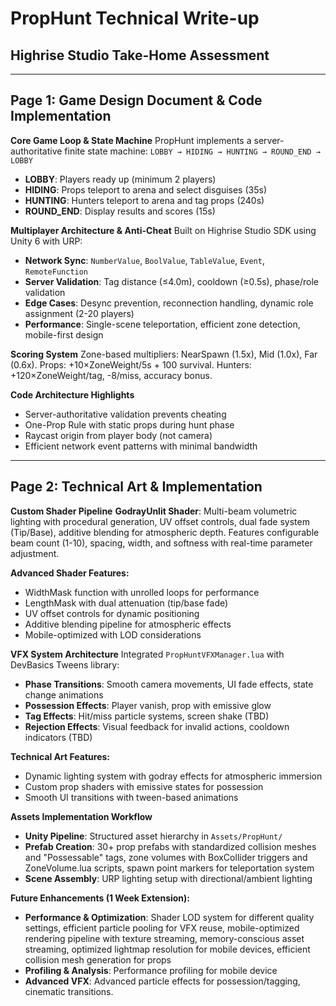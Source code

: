 # PropHunt Technical Write-up
## Highrise Studio Take-Home Assessment

---

## Page 1: Game Design Document & Code Implementation

**Core Game Loop & State Machine**
PropHunt implements a server-authoritative finite state machine: `LOBBY → HIDING → HUNTING → ROUND_END → LOBBY`

- **LOBBY**: Players ready up (minimum 2 players)
- **HIDING**: Props teleport to arena and select disguises (35s)
- **HUNTING**: Hunters teleport to arena and tag props (240s)
- **ROUND_END**: Display results and scores (15s)

**Multiplayer Architecture & Anti-Cheat**
Built on Highrise Studio SDK using Unity 6 with URP:
- **Network Sync**: `NumberValue`, `BoolValue`, `TableValue`, `Event`, `RemoteFunction`
- **Server Validation**: Tag distance (≤4.0m), cooldown (≥0.5s), phase/role validation
- **Edge Cases**: Desync prevention, reconnection handling, dynamic role assignment (2-20 players)
- **Performance**: Single-scene teleportation, efficient zone detection, mobile-first design

**Scoring System**
Zone-based multipliers: NearSpawn (1.5x), Mid (1.0x), Far (0.6x). Props: +10×ZoneWeight/5s + 100 survival. Hunters: +120×ZoneWeight/tag, -8/miss, accuracy bonus.

**Code Architecture Highlights**
- Server-authoritative validation prevents cheating
- One-Prop Rule with static props during hunt phase
- Raycast origin from player body (not camera)
- Efficient network event patterns with minimal bandwidth

---

## Page 2: Technical Art & Implementation

**Custom Shader Pipeline**
**GodrayUnlit Shader**: Multi-beam volumetric lighting with procedural generation, UV offset controls, dual fade system (Tip/Base), additive blending for atmospheric depth. Features configurable beam count (1-10), spacing, width, and softness with real-time parameter adjustment.

**Advanced Shader Features:**
- WidthMask function with unrolled loops for performance
- LengthMask with dual attenuation (tip/base fade)
- UV offset controls for dynamic positioning
- Additive blending pipeline for atmospheric effects
- Mobile-optimized with LOD considerations

**VFX System Architecture**
Integrated `PropHuntVFXManager.lua` with DevBasics Tweens library:
- **Phase Transitions**: Smooth camera movements, UI fade effects, state change animations
- **Possession Effects**: Player vanish, prop with emissive glow
- **Tag Effects**: Hit/miss particle systems, screen shake (TBD)
- **Rejection Effects**: Visual feedback for invalid actions, cooldown indicators (TBD)

**Technical Art Features:**
- Dynamic lighting system with godray effects for atmospheric immersion
- Custom prop shaders with emissive states for possession
- Smooth UI transitions with tween-based animations

**Assets Implementation Workflow**
- **Unity Pipeline**: Structured asset hierarchy in `Assets/PropHunt/`
- **Prefab Creation**: 30+ prop prefabs with standardized collision meshes and "Possessable" tags, zone volumes with BoxCollider triggers and ZoneVolume.lua scripts, spawn point markers for teleportation system
- **Scene Assembly**: URP lighting setup with directional/ambient lighting

**Future Enhancements (1 Week Extension):**
- **Performance & Optimization**: Shader LOD system for different quality settings, efficient particle pooling for VFX reuse, mobile-optimized rendering pipeline with texture streaming, memory-conscious asset streaming, optimized lightmap resolution for mobile devices, efficient collision mesh generation for props
- **Profiling & Analysis**: Performance profiling for mobile device
- **Advanced VFX**: Advanced particle effects for possession/tagging, cinematic transitions.
